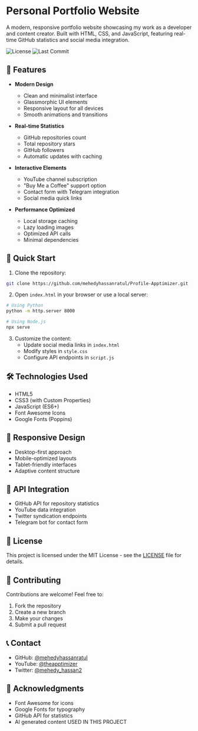# Personal Portfolio Website

A modern, responsive portfolio website showcasing my work as a developer and content creator. Built with HTML, CSS, and JavaScript, featuring real-time GitHub statistics and social media integration.

![License](https://img.shields.io/github/license/mehedyhassanratul/Profile-Apptimizer)
![Last Commit](https://img.shields.io/github/last-commit/mehedyhassanratul/Profile-Apptimizer)

## 🌟 Features

- **Modern Design**
  - Clean and minimalist interface
  - Glassmorphic UI elements
  - Responsive layout for all devices
  - Smooth animations and transitions

- **Real-time Statistics**
  - GitHub repositories count
  - Total repository stars
  - GitHub followers
  - Automatic updates with caching

- **Interactive Elements**
  - YouTube channel subscription
  - "Buy Me a Coffee" support option
  - Contact form with Telegram integration
  - Social media quick links

- **Performance Optimized**
  - Local storage caching
  - Lazy loading images
  - Optimized API calls
  - Minimal dependencies

## 🚀 Quick Start

1. Clone the repository:
```bash
git clone https://github.com/mehedyhassanratul/Profile-Apptimizer.git
```

2. Open `index.html` in your browser or use a local server:
```bash
# Using Python
python -m http.server 8000

# Using Node.js
npx serve
```

3. Customize the content:
   - Update social media links in `index.html`
   - Modify styles in `style.css`
   - Configure API endpoints in `script.js`

## 🛠️ Technologies Used

- HTML5
- CSS3 (with Custom Properties)
- JavaScript (ES6+)
- Font Awesome Icons
- Google Fonts (Poppins)

## 📱 Responsive Design

- Desktop-first approach
- Mobile-optimized layouts
- Tablet-friendly interfaces
- Adaptive content structure

## 🔄 API Integration

- GitHub API for repository statistics
- YouTube data integration
- Twitter syndication endpoints
- Telegram bot for contact form

## 📄 License

This project is licensed under the MIT License - see the [LICENSE](LICENSE) file for details.

## 🤝 Contributing

Contributions are welcome! Feel free to:

1. Fork the repository
2. Create a new branch
3. Make your changes
4. Submit a pull request

## 📞 Contact

- GitHub: [@mehedyhassanratul](https://github.com/mehedyhassanratul)
- YouTube: [@theapptimizer](https://youtube.com/@theapptimizer)
- Twitter: [@mehedy_hassan2](https://twitter.com/mehedy_hassan2)

## 🙏 Acknowledgments

- Font Awesome for icons
- Google Fonts for typography
- GitHub API for statistics
- AI generated content USED IN THIS PROJECT
